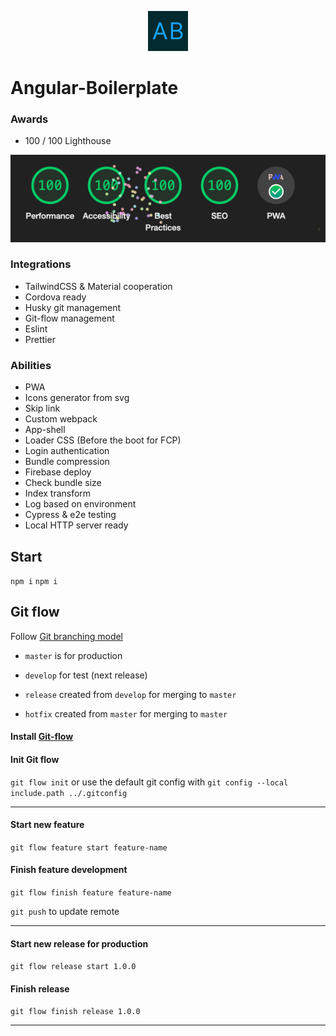 <p align="center">
<img src="src/assets/imgs/logo.svg" width="64" alt="Logo">

# Angular-Boilerplate
</p>

### Awards
- 100 / 100 Lighthouse

![img.png](src/assets/imgs/README/lighthouse-100.png)

### Integrations 
- TailwindCSS & Material cooperation
- Cordova ready
- Husky git management
- Git-flow management
- Eslint
- Prettier

### Abilities
- PWA
- Icons generator from svg
- Skip link
- Custom webpack
- App-shell
- Loader CSS (Before the boot for FCP)
- Login authentication
- Bundle compression
- Firebase deploy
- Check bundle size
- Index transform
- Log based on environment
- Cypress & e2e testing
- Local HTTP server ready




## Start

`npm i`
`npm i`

## Git flow

Follow [Git branching model](https://nvie.com/posts/a-successful-git-branching-model/)

- `master` is for production
- `develop` for test (next release)


- `release` created from `develop` for merging to `master`
- `hotfix` created from `master` for merging to `master`

#### Install [Git-flow](https://github.com/nvie/gitflow/wiki/Installation)

#### Init Git flow

`git flow init` or use the default git config with `git config --local include.path ../.gitconfig`

---

#### Start new feature

`git flow feature start feature-name`

#### Finish feature development

`git flow finish feature feature-name`

`git push` to update remote

---

#### Start new release for production

`git flow release start 1.0.0`

#### Finish release

`git flow finish release 1.0.0`

---
